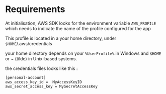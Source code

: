 # Requirements

At initialisation, AWS SDK looks for the environment variable `AWS_PROFILE` which needs to indicate the name of the profile configured for the app

This profile is located in a your home directory, under
`$HOME`/.aws/credentials

your home directory depends on your `%UserProfile%` in Windows and `$HOME` or ~ (tilde) in Unix-based systems.

the credentials files looks like this :

```MD
[personal-account]
aws_access_key_id =  MyAccessKeyID
aws_secret_access_key = MySecretAccessKey
```
